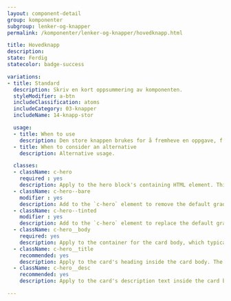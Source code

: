 ```yaml
---
layout: component-detail
group: komponenter
subgroup: lenker-og-knapper
permalink: /komponenter/lenker-og-knapper/hovedknapp.html

title: Hovedknapp
description:
state: Ferdig
statecolor: badge-success

variations:
- title: Standard
  description: Skriv en kort oppsummering av komponenten.
  styleModifier: a-btn
  includeClassification: atoms
  includeCategory: 03-knapper
  includeName: 14-knapp-stor

  usage:
  - title: When to use
    description: Den store knappen brukes for å fremheve en oppgave, f.eks en lenke til et viktig skjema, logge inn, etc.
  - title: When to consider an alternative
    description: Alternative usage.

  classes:
  - className: c-hero
    required : yes
    description: Apply to the hero block's containing HTML element. This class sets up the background-image handling and text color for the unit. The `c-hero` element should have just one immediate child, the `c-hero__body` element. Note, too, that the unit's hero image should be applied as a background image to this `c-hero` element.
  - className: c-hero--bare
    modifier : yes
    description: Add to the `c-hero` element to remove the default gradient overlay from the hero image.
  - className: c-hero--tinted
    modifier : yes
    description: Add to the `c-hero` element to replace the default gradient overlay with a solid, uniform tint.
  - className: c-hero__body
    required: yes
    description: Apply to the container for the card body, which typically includes a title and description (see below) but can include any arbitrary markup including buttons for a call to action. The class manages the card's background gradient.
  - className: c-hero__title
    recommended: yes
    description: Apply to the card's heading inside the card body. The recommended element for this class is `<h1>`.
  - className: c-hero__desc
    recommended: yes
    description: Apply to the card's description text inside the card body. The recommended element for this class is `<p>`.

---
```

